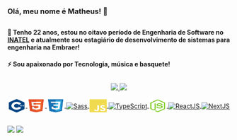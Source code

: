 <!--
- 🔭 I’m currently working on ...
- 🌱 I’m currently learning ...

- 💬 Ask me about ...
- 📫 How to reach me: ...

- ⚡ Fun fact: ...
-->

<h3 tittle="Olá!">Olá, meu nome é Matheus! 👋 </h3>

##

<h4>💬 Tenho 22 anos, estou no oitavo período de Engenharia de Software no <a href="https://inatel.br/home/">INATEL</a> e atualmente sou estagiário de desenvolvimento de sistemas para engenharia na Embraer!</h4>
<h4>⚡ Sou apaixonado por Tecnologia, música e basquete!</h4>

##

<div align="center" title="GitHub Stats">
  <a href="https://github.com/jvoliveirag">
  <img height="165em" src="https://github-readme-stats.vercel.app/api?username=jvoliveirag&show_icons=true&theme=dark&include_all_commits=true&count_private=true"/>
  <img height="165em" src="https://github-readme-stats.vercel.app/api/top-langs/?username=jvoliveirag&layout=compact&langs_count=7&theme=dark"/>
</div>

<div style="display: inline_block" align="center" title="Tecnologias"><br>
  <img align="center" alt="C++" height="30" width="40" src="https://raw.githubusercontent.com/devicons/devicon/master/icons/cplusplus/cplusplus-plain.svg"/>
    <img align="center" alt="HTML" height="30" width="40" src="https://raw.githubusercontent.com/devicons/devicon/master/icons/html5/html5-original.svg"/>
    <img align="center" alt="CSS" height="30" width="40" src="https://raw.githubusercontent.com/devicons/devicon/master/icons/css3/css3-original.svg"/>
    <img align="center" alt="Sass" height="30" width="40" src="https://cdn.jsdelivr.net/gh/devicons/devicon/icons/sass/sass-original.svg"/>
    <img align="center" alt="Js" height="30" width="40" src="https://raw.githubusercontent.com/devicons/devicon/master/icons/javascript/javascript-plain.svg"/>
    <img align="center" alt="TypeScript" height="30" width="40" src="https://cdn.jsdelivr.net/gh/devicons/devicon/icons/typescript/typescript-original.svg"/>
    <img align="center" alt="NodeJS" height="30" width="40" src="https://raw.githubusercontent.com/devicons/devicon/master/icons/nodejs/nodejs-plain.svg"/>
    <img align="center" alt="ReactJS" height="30" width="40" src="https://cdn.jsdelivr.net/gh/devicons/devicon/icons/react/react-original.svg"/>
    <img align="center" alt="NextJS" height="30" width="40" src="https://cdn.jsdelivr.net/gh/devicons/devicon/icons/nextjs/nextjs-original.svg"/>
    
</div>

##

<div title="Contatos 📫">
  <a href="https://www.linkedin.com/in/joaov-oliveira/" target="_blank"><img src="https://img.shields.io/badge/-LinkedIn-%230077B5?style=for-the-badge&logo=linkedin&logoColor=white" target="_blank"></a>
  <a href = "mailto:jv.oliveirag@gmail.com"><img src="https://img.shields.io/badge/-Gmail-%23333?style=for-the-badge&logo=gmail&logoColor=white" target="_blank"></a>
</div>
